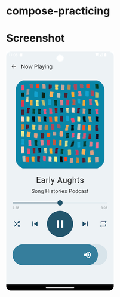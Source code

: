# compose-practicing

# Screenshot

<img src="https://github.com/marceand/compose-practicing/blob/compose-player-control/screenshot/compose_player_control.png">
